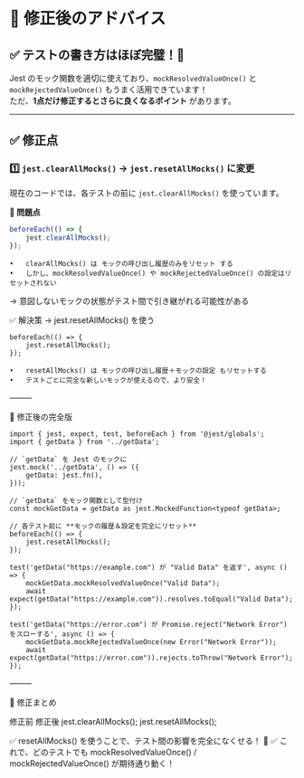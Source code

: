 # **📝 修正後のアドバイス**

## **✅ テストの書き方はほぼ完璧！🎯**
Jest のモック関数を適切に使えており、`mockResolvedValueOnce()` と `mockRejectedValueOnce()` もうまく活用できています！  
ただ、**1点だけ修正するとさらに良くなるポイント** があります。

---

## **✅ 修正点**
### **1️⃣ `jest.clearAllMocks()` → `jest.resetAllMocks()` に変更**
現在のコードでは、各テストの前に `jest.clearAllMocks()` を使っています。

**🚨 問題点**

```ts
beforeEach(() => {
    jest.clearAllMocks();
});
```

	•	clearAllMocks() は モックの呼び出し履歴のみをリセット する
	•	しかし、mockResolvedValueOnce() や mockRejectedValueOnce() の設定はリセットされない

→ 意図しないモックの状態がテスト間で引き継がれる可能性がある

✅ 解決策 → jest.resetAllMocks() を使う

```
beforeEach(() => {
    jest.resetAllMocks();
});
```

	•	resetAllMocks() は モックの呼び出し履歴＋モックの設定 もリセットする
	•	テストごとに完全な新しいモックが使えるので、より安全！

⸻

🔹 修正後の完全版

```
import { jest, expect, test, beforeEach } from '@jest/globals';
import { getData } from '../getData';

// `getData` を Jest のモックに
jest.mock('../getData', () => ({
    getData: jest.fn(),
}));

// `getData` をモック関数として型付け
const mockGetData = getData as jest.MockedFunction<typeof getData>;

// 各テスト前に **モックの履歴＆設定を完全にリセット**
beforeEach(() => {
    jest.resetAllMocks();
});

test('getData("https://example.com") が "Valid Data" を返す', async () => {
    mockGetData.mockResolvedValueOnce("Valid Data");
    await expect(getData("https://example.com")).resolves.toEqual("Valid Data");
});

test('getData("https://error.com") が Promise.reject("Network Error") をスローする', async () => {
    mockGetData.mockRejectedValueOnce(new Error("Network Error"));
    await expect(getData("https://error.com")).rejects.toThrow("Network Error");
});
```

⸻

📌 修正まとめ

修正前	修正後
jest.clearAllMocks();	jest.resetAllMocks();

✅ resetAllMocks() を使うことで、テスト間の影響を完全になくせる！ 🎯
✅ これで、どのテストでも mockResolvedValueOnce() / mockRejectedValueOnce() が期待通り動く！
